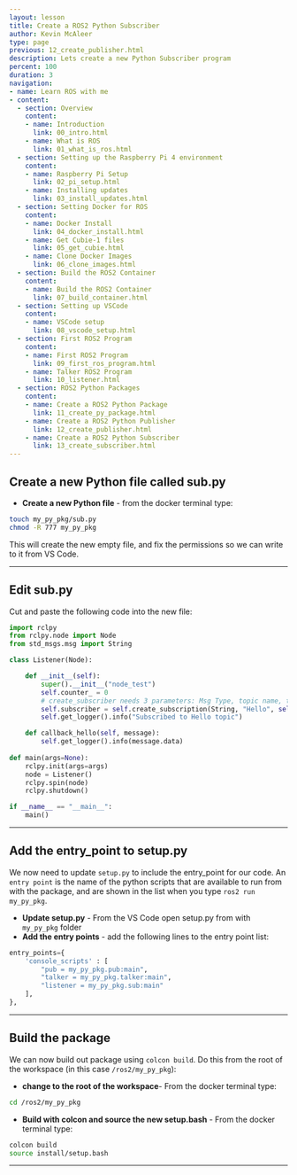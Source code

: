 ```yaml
---
layout: lesson
title: Create a ROS2 Python Subscriber
author: Kevin McAleer
type: page
previous: 12_create_publisher.html
description: Lets create a new Python Subscriber program
percent: 100
duration: 3
navigation:
- name: Learn ROS with me
- content:
  - section: Overview
    content:
    - name: Introduction
      link: 00_intro.html
    - name: What is ROS
      link: 01_what_is_ros.html
  - section: Setting up the Raspberry Pi 4 environment
    content:
    - name: Raspberry Pi Setup
      link: 02_pi_setup.html
    - name: Installing updates
      link: 03_install_updates.html
  - section: Setting Docker for ROS
    content:
    - name: Docker Install
      link: 04_docker_install.html
    - name: Get Cubie-1 files
      link: 05_get_cubie.html
    - name: Clone Docker Images
      link: 06_clone_images.html
  - section: Build the ROS2 Container
    content:
    - name: Build the ROS2 Container
      link: 07_build_container.html
  - section: Setting up VSCode
    content:
    - name: VSCode setup
      link: 08_vscode_setup.html
  - section: First ROS2 Program
    content:
    - name: First ROS2 Program
      link: 09_first_ros_program.html
    - name: Talker ROS2 Program
      link: 10_listener.html
  - section: ROS2 Python Packages
    content:
    - name: Create a ROS2 Python Package
      link: 11_create_py_package.html
    - name: Create a ROS2 Python Publisher
      link: 12_create_publisher.html
    - name: Create a ROS2 Python Subscriber
      link: 13_create_subscriber.html
---
```



## Create a new Python file called sub.py

* **Create a new Python file** - from the docker terminal type:

```bash
touch my_py_pkg/sub.py
chmod -R 777 my_py_pkg
```

This will create the new empty file, and fix the permissions so we can write to it from VS Code.

---

## Edit sub.py

Cut and paste the following code into the new file:

```python
import rclpy
from rclpy.node import Node
from std_msgs.msg import String

class Listener(Node):

    def __init__(self):
        super().__init__("node_test")
        self.counter_ = 0
        # create_subscriber needs 3 parameters: Msg Type, topic name, the callback, and queue size buffer
        self.subscriber = self.create_subscription(String, "Hello", self.callback_hello, 10)
        self.get_logger().info("Subscribed to Hello topic")

    def callback_hello(self, message):
        self.get_logger().info(message.data)
     
def main(args=None):
    rclpy.init(args=args)
    node = Listener()
    rclpy.spin(node)
    rclpy.shutdown()

if __name__ == "__main__":
    main()
```

---

## Add the entry_point to setup.py

We now need to update `setup.py` to include the entry_point for our code. An `entry point` is the name of the python scripts that are available to run from with the package, and are shown in the list when you type `ros2 run my_py_pkg`.

* **Update setup.py** - From the VS Code open setup.py from with `my_py_pkg` folder
* **Add the entry points** - add the following lines to the entry point list:

```python
entry_points={
    'console_scripts' : [
        "pub = my_py_pkg.pub:main",
        "talker = my_py_pkg.talker:main",
        "listener = my_py_pkg.sub:main"
    ],
},
```

---

## Build the package

We can now build out package using `colcon build`. Do this from the root of the workspace (in this case `/ros2/my_py_pkg`):

* **change to the root of the workspace**- From the docker terminal type:

```bash
cd /ros2/my_py_pkg
```

* **Build with colcon and source the new setup.bash** - From the docker terminal type:

```bash
colcon build
source install/setup.bash
```

---
